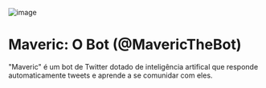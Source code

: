 ![image](https://user-images.githubusercontent.com/66799902/149866067-a9ba34c5-7779-4172-bdc5-443bc8cdfe9a.png)

# Maveric: O Bot (@MavericTheBot)

"Maveric" é um bot de Twitter dotado de inteligência artifical que responde automaticamente tweets e aprende a se comunidar com eles.
